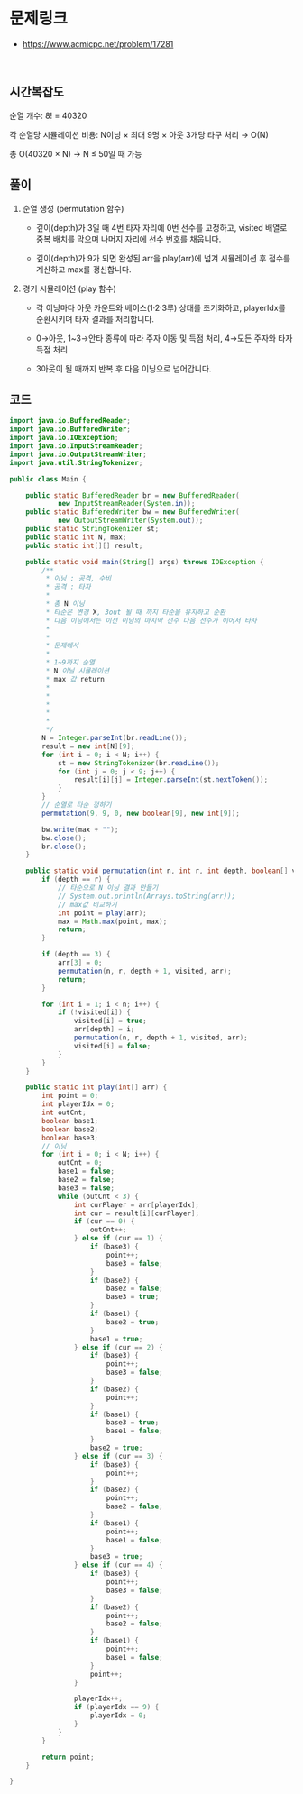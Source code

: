 # 문제링크

- https://www.acmicpc.net/problem/17281

<br>

## 시간복잡도

순열 개수: 8! = 40320

각 순열당 시뮬레이션 비용: N이닝 × 최대 9명 × 아웃 3개당 타구 처리 → O(N)

총 O(40320 × N) → N ≤ 50일 때 가능

## 풀이

1. 순열 생성 (permutation 함수)

   - 깊이(depth)가 3일 때 4번 타자 자리에 0번 선수를 고정하고, visited 배열로 중복 배치를 막으며 나머지 자리에 선수 번호를 채웁니다.

   - 깊이(depth)가 9가 되면 완성된 arr을 play(arr)에 넘겨 시뮬레이션 후 점수를 계산하고 max를 갱신합니다.

2. 경기 시뮬레이션 (play 함수)

   - 각 이닝마다 아웃 카운트와 베이스(1·2·3루) 상태를 초기화하고, playerIdx를 순환시키며 타자 결과를 처리합니다.

   - 0→아웃, 1~3→안타 종류에 따라 주자 이동 및 득점 처리, 4→모든 주자와 타자 득점 처리

   - 3아웃이 될 때까지 반복 후 다음 이닝으로 넘어갑니다.

## 코드

```java
import java.io.BufferedReader;
import java.io.BufferedWriter;
import java.io.IOException;
import java.io.InputStreamReader;
import java.io.OutputStreamWriter;
import java.util.StringTokenizer;

public class Main {

	public static BufferedReader br = new BufferedReader(
			new InputStreamReader(System.in));
	public static BufferedWriter bw = new BufferedWriter(
			new OutputStreamWriter(System.out));
	public static StringTokenizer st;
	public static int N, max;
	public static int[][] result;

	public static void main(String[] args) throws IOException {
		/**
		 * 이닝 : 공격, 수비
		 * 공격 : 타자
		 *
		 * 총 N 이닝
		 * 타순은 변경 X, 3out 될 때 까지 타순을 유지하고 순환
		 * 다음 이닝에서는 이전 이닝의 마지막 선수 다음 선수가 이어서 타자
		 *
		 *
		 * 문제에서
		 *
		 * 1~9까지 순열
		 * N 이닐 시뮬레이션
		 * max 값 return
		 *
		 *
		 *
		 *
		 *
		 */
		N = Integer.parseInt(br.readLine());
		result = new int[N][9];
		for (int i = 0; i < N; i++) {
			st = new StringTokenizer(br.readLine());
			for (int j = 0; j < 9; j++) {
				result[i][j] = Integer.parseInt(st.nextToken());
			}
		}
		// 순열로 타순 정하기
		permutation(9, 9, 0, new boolean[9], new int[9]);

		bw.write(max + "");
		bw.close();
		br.close();
	}

	public static void permutation(int n, int r, int depth, boolean[] visited, int[] arr) {
		if (depth == r) {
			// 타순으로 N 이닝 결과 만들기
			// System.out.println(Arrays.toString(arr));
			// max값 비교하기
			int point = play(arr);
			max = Math.max(point, max);
			return;
		}

		if (depth == 3) {
			arr[3] = 0;
			permutation(n, r, depth + 1, visited, arr);
			return;
		}

		for (int i = 1; i < n; i++) {
			if (!visited[i]) {
				visited[i] = true;
				arr[depth] = i;
				permutation(n, r, depth + 1, visited, arr);
				visited[i] = false;
			}
		}
	}

	public static int play(int[] arr) {
		int point = 0;
		int playerIdx = 0;
		int outCnt;
		boolean base1;
		boolean base2;
		boolean base3;
		// 이닝
		for (int i = 0; i < N; i++) {
			outCnt = 0;
			base1 = false;
			base2 = false;
			base3 = false;
			while (outCnt < 3) {
				int curPlayer = arr[playerIdx];
				int cur = result[i][curPlayer];
				if (cur == 0) {
					outCnt++;
				} else if (cur == 1) {
					if (base3) {
						point++;
						base3 = false;
					}
					if (base2) {
						base2 = false;
						base3 = true;
					}
					if (base1) {
						base2 = true;
					}
					base1 = true;
				} else if (cur == 2) {
					if (base3) {
						point++;
						base3 = false;
					}
					if (base2) {
						point++;
					}
					if (base1) {
						base3 = true;
						base1 = false;
					}
					base2 = true;
				} else if (cur == 3) {
					if (base3) {
						point++;
					}
					if (base2) {
						point++;
						base2 = false;
					}
					if (base1) {
						point++;
						base1 = false;
					}
					base3 = true;
				} else if (cur == 4) {
					if (base3) {
						point++;
						base3 = false;
					}
					if (base2) {
						point++;
						base2 = false;
					}
					if (base1) {
						point++;
						base1 = false;
					}
					point++;
				}

				playerIdx++;
				if (playerIdx == 9) {
					playerIdx = 0;
				}
			}
		}

		return point;
	}

}
```
